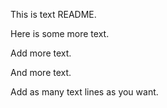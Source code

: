 This is text README.

Here is some more text. 

Add more text.

And more text.

Add as many text lines as you want.